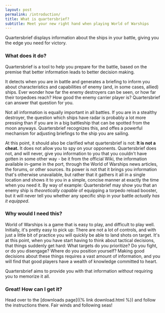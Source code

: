 ```yaml
---
layout: post
permalink: /introduction/
title: What is quartersbrief?
subtitle: Meet your new right hand when playing World of Warships
---
```

Quartersbrief displays information about the ships in your battle, giving you the edge you need for victory. 

### What does it do?

Quartersbrief is a tool to help you prepare for the battle, based on the premise that better information leads to better decision making. 

It detects when you are in battle and generates a briefing to inform you about characteristics and capabilities of enemy (and, in some cases, allied) ships. Ever wonder how far the enemy destroyers can be seen, or how far their torpedoes reach? How good the enemy carrier player is? Quartersbrief can answer that question for you. 

Not all information is equally important in all battles. If you are in a stealthy destroyer, the question which ships have radar is probably a lot more pressing than if you are in a big battleship that can be spotted from the moon anyways. Quartersbrief recognizes this, and offes a powerful mechanism for adjusting briefings to the ship you are sailing. 

At this point, it should also be clarified what quartersbrief is not: **It is not a cheat.** It does not allow you to spy on your opponents. Quartersbrief does not, and will never, give you information to you that you couldn't have gotten in some other way - be it from the official Wiki, the information available in-game in the port, through the World of Warships news articles, the forums, or other sources. Its power is not that it brings you information that's otherwise unavailable, but rather that it gathers it all in a single location and shows it to you in a simple, concise manner at exactly the time when you need it. By way of example: Quartersbrief may show you that an enemy ship is _theoretically capable_ of equipping a torpedo reload booster, but it will never tell you whether any specific ship in your battle _actually has it equipped_.

### Why would I need this?

World of Warships is a game that is easy to play, and difficult to play well. Initially, it's pretty easy to pick up: There are not a lot of controls, and with just a little bit of practice you will quickly be able to land shots on target. It's at this point, when you have start having to think about tactical decisions, that things suddenly get hard: What targets do you prioritize? Do you fight, or do you disengage? Where do you position yourself? Making good decisions about these things requires a vast amount of information, and you will find that good players have a wealth of knowledge committed to heart. 

Quartersbrief aims to provide you with that information _without_ requiring you to memorize it all.

### Great! How can I get it?

Head over to the [downloads page]({% link download.html %}) and follow the instructions there. Fair winds and following seas!

